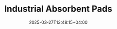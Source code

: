 ---
type: product
layout: product
date: 2025-03-27T13:48:15+04:00
sitemap:
  priority: 1
  changefreq: "weekly"

# SEO metadata
seoTitleSuffix: "- Auto Mechanics PIG Mats Near Me"
seoDescription: >-
  Industrial Absorbent Pads for Alabama mechanics. High-performance PIG Mats with Exxon tech soak up spills fast. Durable, cost-effective bulk orders for auto shops.

# Page content
title: "Industrial **Absorbent Pads**"
titlePrefix: "Alabama’s Top Mechanic Spill Solution"
description: >-
  Industrial Absorbent Pads (PIG Mats) offer Alabama shops unbeatable spill control. With Exxon tech, these pads soak up 17–20 oz of oil and solvents per pad. 200 pads for $39. (146 characters)

# benefitsContent
benefitsImages:
  - image: "/images/abspads/product-main.jpg"
    alt: "Industrial Absorbent Pads for Alabama Auto Shops"

benefitsBlocks:
  - title: "Auto Shops Stop Spills Fast"
    text: >-
      Industrial Absorbent Pads keep Alabama auto shops clean by soaking up oil, solvents, and coolants quick. Perfect for mechanics and dealerships needing top spill control.
  - title: "Boost Safety in Alabama Garages"
    text: >-
      These pads cut slip risks and meet OSHA rules, keeping Alabama technicians safe. A must-have for service centers and dealerships focused on workplace safety and compliance.
  - title: "Handles All Auto Shop Messes"
    text: >-
      From motor oil to chemicals, these pads tackle it all. Alabama mechanics trust them for versatile spill cleanup in auto repair shops and industrial settings statewide.
  - title: "Bulk Savings for Alabama Buyers"
    text: >-
      Get 200 pads for $39, a steal for Alabama shops. Save up to $1,200 yearly with this cost-effective deal, cutting reorder hassles for busy auto service managers.
  - title: "Tough Enough for Auto Jobs"
    text: >-
      Sonic-bonded and dimpled, these pads hold up under heavy use. Alabama techs rely on their tear-resistant design for consistent spill cleanup without breaking apart.
  - title: "Keeps Workflows Smooth"
    text: >-
      Place these pads in key spots to stop spills before they slow you down. Alabama dealerships and garages stay efficient with this reliable shop supply solution.
  - title: "Perfect for Fleet Work"
    text: >-
      These pads soak up diesel spills fast, ideal for Alabama fleet pros. High-performance cleanup keeps service bays running with no mess left behind for technicians.
  - title: "Industrial Strength for Shops"
    text: >-
      Built with Exxon tech, these pads deliver pro-grade absorbency. Mechanics in Alabama count on them for heavy-duty spill control in garages and service centers.
  - title: "Fast Delivery to Alabama Shops"
    text: >-
      Alabama managers love the quick shipping on bulk orders. Stock up on these PIG Mats easily and keep your auto shop or dealership ready for any spill emergency.

# testimonials section
testimonials:
  items:
    - name: "Bobby"
      text: >-
        These pads are great for my shop in Mobile, Alabama. They suck up oil spills fast and keep the floor clean. Price is awesome for 200, saves me a ton of cash.
    - name: "Sara"
      text: >-
        We use these in Huntsville, Alabama, and they’re the best. Soak up more than other mats, and the bulk deal’s perfect. Keeps our garage running with no mess.
    - name: "Mike"
      text: >-
        My Birmingham shop loves these pads. They grab oil and solvents quick, no slipping hazards. Tough as nails and cheap for how good they work. Big win.
    - name: "Jenny"
      text: >-
        In Montgomery, Alabama, these pads save the day. Spills vanish fast, and they don’t tear up. Bulk order shipped quick, keeps my dealership floors spotless.
    - name: "Clint"
      text: >-
        I run a Tuscaloosa garage, and these are solid. Oil cleanup’s a breeze, and they last. Good price and fast delivery to Alabama make them my top pick.
    - name: "Tara"
      text: >-
        These pads rock in my Dothan shop. They handle spills like champs, no fuss. Bulk deal’s a money-saver, and shipping to Alabama’s always on time.
    - name: "Dale"
      text: >-
        Fleet work in Alabama’s messy, but these pads fix that. Soak up diesel spills quick and easy. Great value for the price, keeps my crew moving fast.
    - name: "Rita"
      text: >-
        Been using these in Decatur, Alabama. They’re tough, grab spills in seconds, and don’t fall apart. Best mats I’ve found for my shop, hands down.
    - name: "Joey"
      text: >-
        My Auburn dealership swears by these pads. Oil and coolant spills? Gone fast. Bulk shipping to Alabama’s smooth, and they’re worth every penny.

# FAQ section
faq:
  titleColored: "F.A.Q."
  questions:
    - question: "What are Industrial Absorbent Pads (PIG Mats)?"
      answer: >-
        These are high-absorbency PIG Mats made with Exxon tech and meltblown polypropylene. Alabama shops use them for top-tier spill control on oil and solvents.
    - question: "How much can each pad hold?"
      answer: >-
        Each pad soaks up 17–20 oz of liquids like oil and chemicals. Alabama mechanics rely on this power for heavy-duty spill cleanup in garages and dealerships.
    - question: "Why are they cost-effective for Alabama?"
      answer: >-
        200 pads for $39 beats standard packs, saving Alabama shops up to $1,200 yearly. Fewer reorders mean more cash for auto repair tools and supplies.
    - question: "What’s the deal with dimples and perforations?"
      answer: >-
        Dimples boost absorbency, and perforations let Alabama techs tear them to size. Perfect for customizing spill cleanup in busy shops and service bays.
    - question: "Can they handle chemicals in auto shops?"
      answer: >-
        Yes, they absorb chemicals, oils, and more. Alabama industries trust their versatility for all kinds of spills, from auto shops to manufacturing plants.
    - question: "Are they tough enough for auto jobs?"
      answer: >-
        Made with sturdy polypropylene, they resist tears. Alabama mechanics use them for rugged spill control, keeping performance steady in tough conditions.
    - question: "How are they packaged for Alabama orders?"
      answer: >-
        They come in a 200-pad dispenser box, easy to store and grab. Alabama shops get fast shipping for quick spill fixes in garages and dealerships.
    - question: "Good for fleet spill cleanup?"
      answer: >-
        Absolutely, they tackle diesel and oil spills fast. Alabama fleet pros love their high-performance absorbency for keeping service areas clean and safe.

---